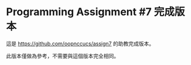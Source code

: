 # Programming Assignment #7 完成版本

這是 https://github.com/oopnccucs/assign7 的助教完成版本。

此版本僅做為參考，不需要與這個版本完全相同。